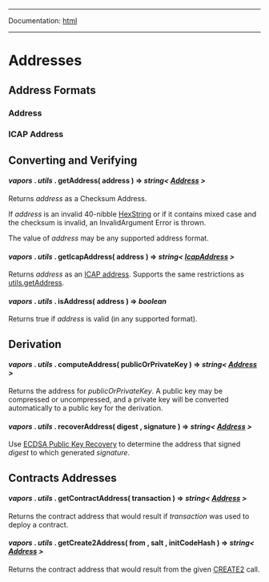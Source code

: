 -----

Documentation: [html](https://docs.vapors.io/)

-----

Addresses
=========

Address Formats
---------------

### Address

### ICAP Address

Converting and Verifying
------------------------

#### *vapors* . *utils* . **getAddress**( address ) => *string< [Address](/v5/api/utils/address/#address) >*

Returns *address* as a Checksum Address.

If *address* is an invalid 40-nibble [HexString](/v5/api/utils/bytes/#HexString) or if it contains mixed case and the checksum is invalid, an InvalidArgument Error is thrown.

The value of *address* may be any supported address format.


#### *vapors* . *utils* . **getIcapAddress**( address ) => *string< [IcapAddress](/v5/api/utils/address/#address-icap) >*

Returns *address* as an [ICAP address](https://github.com/vaporyco/wiki/wiki/Inter-exchange-Client-Address-Protocol-%28ICAP%29). Supports the same restrictions as [utils.getAddress](/v5/api/utils/address/#utils-getAddress).


#### *vapors* . *utils* . **isAddress**( address ) => *boolean*

Returns true if *address* is valid (in any supported format).


Derivation
----------

#### *vapors* . *utils* . **computeAddress**( publicOrPrivateKey ) => *string< [Address](/v5/api/utils/address/#address) >*

Returns the address for *publicOrPrivateKey*. A public key may be compressed or uncompressed, and a private key will be converted automatically to a public key for the derivation.


#### *vapors* . *utils* . **recoverAddress**( digest , signature ) => *string< [Address](/v5/api/utils/address/#address) >*

Use [ECDSA Public Key Recovery](https://en.wikipedia.org/wiki/Elliptic_Curve_Digital_Signature_Algorithm#Public_key_recovery) to determine the address that signed *digest* to which generated *signature*.


Contracts Addresses
-------------------

#### *vapors* . *utils* . **getContractAddress**( transaction ) => *string< [Address](/v5/api/utils/address/#address) >*

Returns the contract address that would result if *transaction* was used to deploy a contract.


#### *vapors* . *utils* . **getCreate2Address**( from , salt , initCodeHash ) => *string< [Address](/v5/api/utils/address/#address) >*

Returns the contract address that would result from the given [CREATE2](https://eips.vapory.org/EIPS/eip-1014) call.


